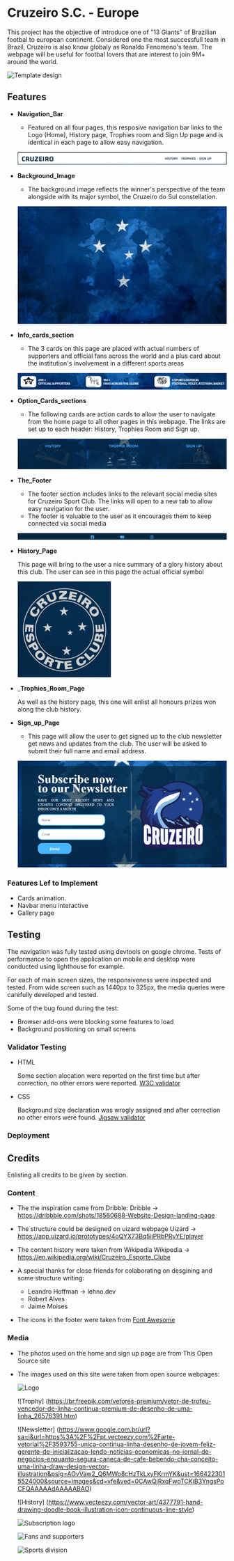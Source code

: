 # Cruzeiro S.C. - Europe

This project has the objective of introduce one of "13 Giants" of Brazilian footbal to european continent. Considered one the most successfull team in Brazil, Cruzeiro is also know globaly as Ronaldo Fenomeno's team. The webpage will be useful for footbal lovers that are interest to join 9M+ around the world.

![Template design](https://app.uizard.io/prototypes/4oQYX73Bq5ijPRbPRvYE/player)

## Features

- __Navigation_Bar__

  - Featured on all four pages, this resposive navigation bar links to the Logo (Home), History page, Trophies room and Sign Up page and is identical in each page to allow easy navigation.
  
  ![Nav Bar](https://github.com/Guizemoreira/PortfolioProject1/blob/main/project%20screenshots/navbar.png)
  
- __Background_Image__

  - The background image reflects the winner's perspective of the team alongside with its major symbol, the Cruzeiro do Sul constellation.
  
  ![Background Image](https://github.com/Guizemoreira/PortfolioProject1/blob/main/assets/pics/wallp.jpg)
  
- __Info_cards_section__

  - The 3 cards on this page are placed with actual numbers of supporters and official fans across the world and a plus card about the institution's involvement in a different sports areas
  
  ![Info cards](https://github.com/Guizemoreira/PortfolioProject1/blob/main/project%20screenshots/info_cards.png)
  
- __Option_Cards_sections__

  - The following cards are action cards to allow the user to navigate from the home page to all other pages in this webpage.
  The links are set up to each header: History, Trophies Room and Sign up.
	
  ![Option Cards](https://github.com/Guizemoreira/PortfolioProject1/blob/main/project%20screenshots/option%20cards.png)
	
- __The_Footer__ 

  - The footer section includes links to the relevant social media sites for Cruzeiro Sport Club. The links will open to a new tab to allow easy navigation for the user. 
  - The footer is valuable to the user as it encourages them to keep connected via social media

  ![Footer](https://github.com/Guizemoreira/PortfolioProject1/blob/main/project%20screenshots/footer.png)
  
- __History_Page__

  This page will bring to the user a nice summary of a glory history about this club.
  The user can see in this page the actual official symbol
  
  ![Symbol](https://github.com/Guizemoreira/PortfolioProject1/blob/main/project%20screenshots/officalsymbol.png)
  
- ___Trophies_Room_Page__

  As well as the history page, this one will enlist all honours prizes won along the club history.
  
- __Sign_up_Page__

  - This page will allow the user to get signed up to the club newsletter get news and updates from the club. The user will be asked to submit their full name and email address.
  
  ![Sign Up](https://github.com/Guizemoreira/PortfolioProject1/blob/main/project%20screenshots/subscription%20card.png)
  
### Features Lef to Implement

- Cards animation.
- Navbar menu interactive
- Gallery page

## Testing 

The navigation was fully tested using devtools on google chrome. Tests of performance to open the application on mobile and desktop were conducted using lighthouse for example.

For each of main screen sizes, the responsiveness were inspected and tested. From wide screen such as 1440px to 325px, the media queries were carefully developed and tested.

Some of the bug found during the test:

- Browser add-ons were blocking some features to load
- Background positioning on small screens

### Validator Testing

- HTML

  Some section alocation were reported on the first time but after correction, no other errors were reported.
  [W3C validator](https://validator.w3.org/nu/?doc=https%3A%2F%2Fguizemoreira.github.io%2FPortfolioProject1%2F)

- CSS

  Background size declaration was wrogly assigned and after correction no other errors were found.
  [Jigsaw validator](https://jigsaw.w3.org/css-validator/validator?uri=https%3A%2F%2Fguizemoreira.github.io%2FPortfolioProject1%2F&profile=css3svg&usermedium=all&warning=1&vextwarning=&lang=en)
  
### Deployment


## Credits 

Enlisting all credits to be given by section.

### Content 

- The the inspiration came from Dribble:
	Dribble -> https://dribbble.com/shots/18560688-Website-Design-landing-page

- The structure could be designed on uizard webpage
	Uizard -> https://app.uizard.io/prototypes/4oQYX73Bq5ijPRbPRvYE/player
 
- The content history were taken from Wikipedia
	Wikipedia -> https://en.wikipedia.org/wiki/Cruzeiro_Esporte_Clube
 
- A special thanks for close friends for colaborating on desgining and some structure writing:
	- Leandro Hoffman -> lehno.dev
	- Robert Alves
	- Jaime Moises

- The icons in the footer were taken from [Font Awesome](https://fontawesome.com/)

### Media

- The photos used on the home and sign up page are from This Open Source site
- The images used on this site were taken from open source webpages:

	![Logo](https://www.google.com.br/url?sa=i&url=https%3A%2F%2Fbrandslogos.com%2Fc%2Fcruzeiro-esporte-clube-sc-logo-black-and-white%2F&psig=AOvVaw15q6QP4RZlTvlpMRZFRCr9&ust=1664043309583000&source=images&cd=vfe&ved=0CAwQjRxqFwoTCLDAm9DCq_oCFQAAAAAdAAAAABAD)

	![Trophy] (https://br.freepik.com/vetores-premium/vetor-de-trofeu-vencedor-de-linha-continua-premium-de-desenho-de-uma-linha_26576391.htm)
	
	![Newsletter] (https://www.google.com.br/url?sa=i&url=https%3A%2F%2Fpt.vecteezy.com%2Farte-vetorial%2F3593755-unica-continua-linha-desenho-de-jovem-feliz-gerente-de-inicializacao-lendo-noticias-economicas-no-jornal-de-negocios-enquanto-segura-caneca-de-cafe-bebendo-cha-conceito-uma-linha-draw-design-vector-illustration&psig=AOvVaw2_Q6MWo8cHzTkLxyFKrmYK&ust=1664223015524000&source=images&cd=vfe&ved=0CAwQjRxqFwoTCKiB3YngsPoCFQAAAAAdAAAAABAO)
	
	![History] (https://www.vecteezy.com/vector-art/4377791-hand-drawing-doodle-book-illustration-icon-continuous-line-style)
	
	![Subscription logo](https://www.google.com.br/url?sa=i&url=https%3A%2F%2Ffifa-esports.fandom.com%2Fwiki%2FCruzeiro_eSports&psig=AOvVaw3a0DfqYArgX4sPEOhyGlgw&ust=1664145531790000&source=images&cd=vfe&ved=0CAwQjRxqFwoTCIjUra6_rvoCFQAAAAAdAAAAABAD)
	
	![Fans and supporters](https://thenounproject.com/browse/icons/term/fans/)
	
	![Sports division](https://thenounproject.com/browse/icons/term/sports/)